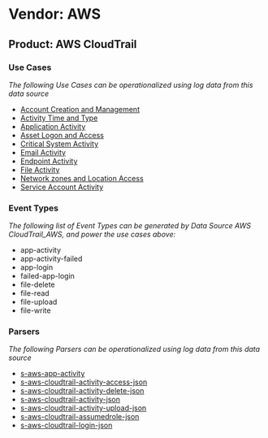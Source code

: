 Vendor: AWS
===========
Product: AWS CloudTrail
-----------------------

### Use Cases

_The following Use Cases can be operationalized using log data from this data source_

* [Account Creation and Management](../UseCases/usecase_account_creation_and_management.md)
* [Activity Time  and Type](../UseCases/usecase_activity_time__and_type.md)
* [Application Activity](../UseCases/usecase_application_activity.md)
* [Asset Logon and Access](../UseCases/usecase_asset_logon_and_access.md)
* [Critical System Activity](../UseCases/usecase_critical_system_activity.md)
* [Email Activity](../UseCases/usecase_email_activity.md)
* [Endpoint Activity](../UseCases/usecase_endpoint_activity.md)
* [File Activity](../UseCases/usecase_file_activity.md)
* [Network zones and Location Access](../UseCases/usecase_network_zones_and_location_access.md)
* [Service Account Activity](../UseCases/usecase_service_account_activity.md)


### Event Types

_The following list of Event Types can be generated by Data Source AWS CloudTrail_AWS, and power the use cases above:_

- app-activity
- app-activity-failed
- app-login
- failed-app-login
- file-delete
- file-read
- file-upload
- file-write


### Parsers

_The following Parsers can be operationalized using log data from this data source_

* [s-aws-app-activity](../Parsers/parserContent_s-aws-app-activity.md)
* [s-aws-cloudtrail-activity-access-json](../Parsers/parserContent_s-aws-cloudtrail-activity-access-json.md)
* [s-aws-cloudtrail-activity-delete-json](../Parsers/parserContent_s-aws-cloudtrail-activity-delete-json.md)
* [s-aws-cloudtrail-activity-json](../Parsers/parserContent_s-aws-cloudtrail-activity-json.md)
* [s-aws-cloudtrail-activity-upload-json](../Parsers/parserContent_s-aws-cloudtrail-activity-upload-json.md)
* [s-aws-cloudtrail-assumedrole-json](../Parsers/parserContent_s-aws-cloudtrail-assumedrole-json.md)
* [s-aws-cloudtrail-login-json](../Parsers/parserContent_s-aws-cloudtrail-login-json.md)
